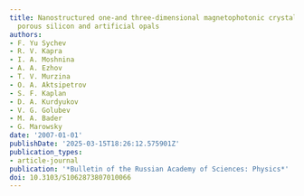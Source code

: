 ```yaml
---
title: Nanostructured one-and three-dimensional magnetophotonic crystals based on
  porous silicon and artificial opals
authors:
- F. Yu Sychev
- R. V. Kapra
- I. A. Moshnina
- A. A. Ezhov
- T. V. Murzina
- O. A. Aktsipetrov
- S. F. Kaplan
- D. A. Kurdyukov
- V. G. Golubev
- M. A. Bader
- G. Marowsky
date: '2007-01-01'
publishDate: '2025-03-15T18:26:12.575901Z'
publication_types:
- article-journal
publication: '*Bulletin of the Russian Academy of Sciences: Physics*'
doi: 10.3103/S1062873807010066
---
```


